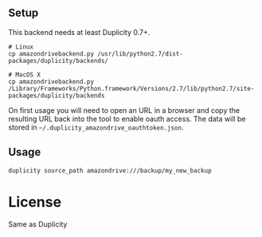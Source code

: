 
## Setup

This backend needs at least Duplicity 0.7+.

```
# Linux
cp amazondrivebackend.py /usr/lib/python2.7/dist-packages/duplicity/backends/

# MacOS X
cp amazondrivebackend.py /Library/Frameworks/Python.framework/Versions/2.7/lib/python2.7/site-packages/duplicity/backends
```

On first usage you will need to open an URL in a browser and copy the resulting URL back into the tool to enable oauth access. The data will be stored in `~/.duplicity_amazondrive_oauthtoken.json`.


## Usage
```
duplicity source_path amazondrive:///backup/my_new_backup
```

# License

Same as Duplicity
